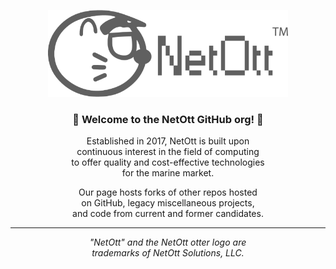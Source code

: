 <p align="center">
    <img src="https://raw.githubusercontent.com/NetOttSolutions/.github/main/profile/logo.png" alt="The NetOtt logo, displaying an otter head figure with glasses on looking to the right side, followed by the text NetOtt in a blocky font. *squeak*" width="384">
</p>
<h3 align="center">
    🦦 <b>Welcome to the NetOtt GitHub org!</b> 🦦
</h3>
<p align="center">
    Established in 2017, NetOtt is built upon<br>
    continuous interest in the field of computing<br>
    to offer quality and cost-effective technologies<br>
    for the marine market.
</p>
<p align="center">
    Our page hosts forks of other repos hosted<br>
    on GitHub, legacy miscellaneous projects,<br>
    and code from current and former candidates.
</p>

---
<p align="center">
    <i>
        "NetOtt" and the NetOtt otter logo are<br>
        trademarks of NetOtt Solutions, LLC.
    </i>
</p>


<!--
    We lost the bleeps, we lost the sweeps, and we lost the creeps.

    The code comments. They appear to be... JAMMED!

    https://www.youtube.com/watch?v=B9K4N328OI8
-->
